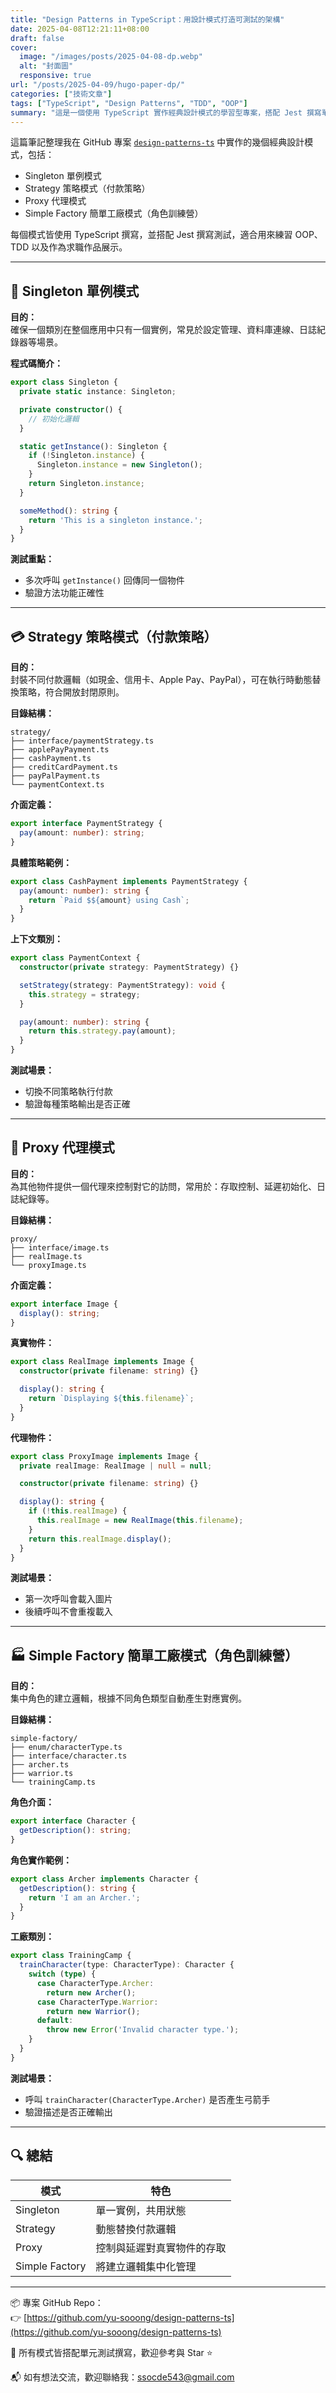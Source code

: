 ```yaml
---
title: "Design Patterns in TypeScript：用設計模式打造可測試的架構"
date: 2025-04-08T12:21:11+08:00
draft: false
cover:
  image: "/images/posts/2025-04-08-dp.webp"
  alt: "封面圖"
  responsive: true
url: "/posts/2025-04-09/hugo-paper-dp/"
categories: ["技術文章"]
tags: ["TypeScript", "Design Patterns", "TDD", "OOP"]
summary: "這是一個使用 TypeScript 實作經典設計模式的學習型專案，搭配 Jest 撰寫單元測試。"
---
```



這篇筆記整理我在 GitHub 專案 [`design-patterns-ts`](https://github.com/yu-sooong/design-patterns-ts) 中實作的幾個經典設計模式，包括：

- Singleton 單例模式
- Strategy 策略模式（付款策略）
- Proxy 代理模式
- Simple Factory 簡單工廠模式（角色訓練營）

每個模式皆使用 TypeScript 撰寫，並搭配 Jest 撰寫測試，適合用來練習 OOP、TDD 以及作為求職作品展示。

---

## 🧠 Singleton 單例模式

**目的：**  
確保一個類別在整個應用中只有一個實例，常見於設定管理、資料庫連線、日誌紀錄器等場景。

**程式碼簡介：**
```ts
export class Singleton {
  private static instance: Singleton;

  private constructor() {
    // 初始化邏輯
  }

  static getInstance(): Singleton {
    if (!Singleton.instance) {
      Singleton.instance = new Singleton();
    }
    return Singleton.instance;
  }

  someMethod(): string {
    return 'This is a singleton instance.';
  }
}
```

**測試重點：**
- 多次呼叫 `getInstance()` 回傳同一個物件
- 驗證方法功能正確性

---

## 💳 Strategy 策略模式（付款策略）

**目的：**  
封裝不同付款邏輯（如現金、信用卡、Apple Pay、PayPal），可在執行時動態替換策略，符合開放封閉原則。

**目錄結構：**
```
strategy/
├── interface/paymentStrategy.ts
├── applePayPayment.ts
├── cashPayment.ts
├── creditCardPayment.ts
├── payPalPayment.ts
└── paymentContext.ts
```

**介面定義：**
```ts
export interface PaymentStrategy {
  pay(amount: number): string;
}
```

**具體策略範例：**
```ts
export class CashPayment implements PaymentStrategy {
  pay(amount: number): string {
    return `Paid $${amount} using Cash`;
  }
}
```

**上下文類別：**
```ts
export class PaymentContext {
  constructor(private strategy: PaymentStrategy) {}

  setStrategy(strategy: PaymentStrategy): void {
    this.strategy = strategy;
  }

  pay(amount: number): string {
    return this.strategy.pay(amount);
  }
}
```

**測試場景：**
- 切換不同策略執行付款
- 驗證每種策略輸出是否正確

---

## 🧥 Proxy 代理模式

**目的：**  
為其他物件提供一個代理來控制對它的訪問，常用於：存取控制、延遲初始化、日誌紀錄等。

**目錄結構：**
```
proxy/
├── interface/image.ts
├── realImage.ts
└── proxyImage.ts
```

**介面定義：**
```ts
export interface Image {
  display(): string;
}
```

**真實物件：**
```ts
export class RealImage implements Image {
  constructor(private filename: string) {}

  display(): string {
    return `Displaying ${this.filename}`;
  }
}
```

**代理物件：**
```ts
export class ProxyImage implements Image {
  private realImage: RealImage | null = null;

  constructor(private filename: string) {}

  display(): string {
    if (!this.realImage) {
      this.realImage = new RealImage(this.filename);
    }
    return this.realImage.display();
  }
}
```

**測試場景：**
- 第一次呼叫會載入圖片
- 後續呼叫不會重複載入

---

## 🏭 Simple Factory 簡單工廠模式（角色訓練營）

**目的：**  
集中角色的建立邏輯，根據不同角色類型自動產生對應實例。

**目錄結構：**
```
simple-factory/
├── enum/characterType.ts
├── interface/character.ts
├── archer.ts
├── warrior.ts
└── trainingCamp.ts
```

**角色介面：**
```ts
export interface Character {
  getDescription(): string;
}
```

**角色實作範例：**
```ts
export class Archer implements Character {
  getDescription(): string {
    return 'I am an Archer.';
  }
}
```

**工廠類別：**
```ts
export class TrainingCamp {
  trainCharacter(type: CharacterType): Character {
    switch (type) {
      case CharacterType.Archer:
        return new Archer();
      case CharacterType.Warrior:
        return new Warrior();
      default:
        throw new Error('Invalid character type.');
    }
  }
}
```

**測試場景：**
- 呼叫 `trainCharacter(CharacterType.Archer)` 是否產生弓箭手
- 驗證描述是否正確輸出

---

## 🔍 總結

| 模式 | 特色 |
|------|------|
| Singleton | 單一實例，共用狀態 |
| Strategy | 動態替換付款邏輯 |
| Proxy | 控制與延遲對真實物件的存取 |
| Simple Factory | 將建立邏輯集中化管理 |

---

📦 專案 GitHub Repo：  
👉 [https://github.com/yu-sooong/design-patterns-ts](https://github.com/yu-sooong/design-patterns-ts)

🧪 所有模式皆搭配單元測試撰寫，歡迎參考與 Star ⭐

📬 如有想法交流，歡迎聯絡我：[ssocde543@gmail.com](mailto:ssocde543@gmail.com)
```